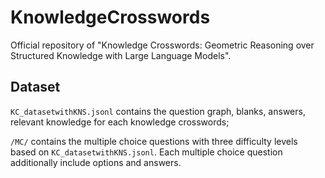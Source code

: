 # KnowledgeCrosswords
Official repository of "Knowledge Crosswords: Geometric Reasoning over Structured Knowledge with Large Language Models".

## Dataset
`KC_datasetwithKNS.jsonl` contains the question graph, blanks, answers, relevant knowledge for each knowledge crosswords; 

`/MC/` contains the multiple choice questions with three difficulty levels based on `KC_datasetwithKNS.jsonl`. Each multiple choice question additionally include options and answers.